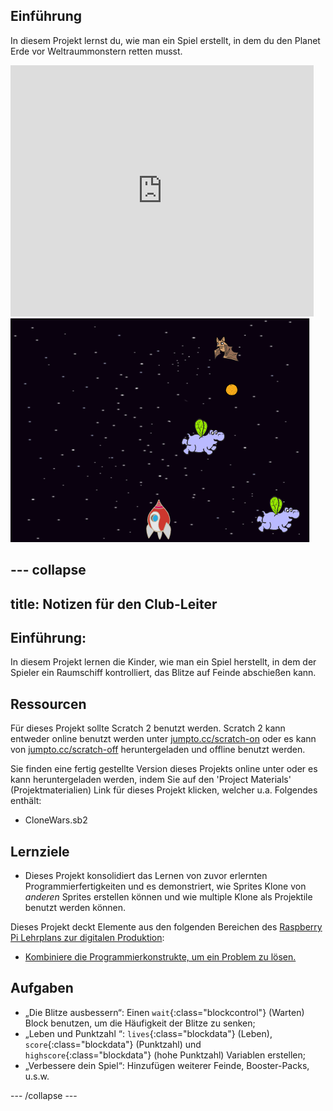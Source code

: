 ## Einführung

In diesem Projekt lernst du, wie man ein Spiel erstellt, in dem du den Planet Erde vor Weltraummonstern retten musst.

<div class="scratch-preview">
  <iframe allowtransparency="true" width="485" height="402" src="https://scratch.mit.edu/projects/embed/46018140/?autostart=false" frameborder="0"></iframe>
  <img src="images/invaders-final.png">
</div>

--- collapse
---
title: Notizen für den Club-Leiter
---

## Einführung:
In diesem Projekt lernen die Kinder, wie man ein Spiel herstellt, in dem der Spieler ein Raumschiff kontrolliert, das Blitze auf Feinde abschießen kann.

## Ressourcen
Für dieses Projekt sollte Scratch 2 benutzt werden. Scratch 2 kann entweder online benutzt werden unter [jumpto.cc/scratch-on](http://jumpto.cc/scratch-on) oder es kann von [jumpto.cc/scratch-off](http://jumpto.cc/scratch-off) heruntergeladen und offline benutzt werden.

Sie finden eine fertig gestellte Version dieses Projekts online unter <a href="http://scratch.mit.edu/projects/46018140/#editor">  </a> oder es kann heruntergeladen werden, indem Sie auf den 'Project Materials' (Projektmaterialien) Link für dieses Projekt klicken, welcher u.a. Folgendes enthält:

+ CloneWars.sb2

## Lernziele
+ Dieses Projekt konsolidiert das Lernen von zuvor erlernten Programmierfertigkeiten und es demonstriert, wie Sprites Klone von _anderen_ Sprites erstellen können und wie multiple Klone als Projektile benutzt werden können.

Dieses Projekt deckt Elemente aus den folgenden Bereichen des [Raspberry Pi Lehrplans zur digitalen Produktion](http://rpf.io/curriculum):

+ [Kombiniere die Programmierkonstrukte, um ein Problem zu lösen.](https://www.raspberrypi.org/curriculum/programming/builder)

## Aufgaben
+ „Die Blitze ausbessern“: Einen `wait`{:class="blockcontrol"} (Warten) Block benutzen, um die Häufigkeit der Blitze zu senken;
+ „Leben und Punktzahl “: `lives`{:class="blockdata"} (Leben), `score`{:class="blockdata"} (Punktzahl) und `highscore`{:class="blockdata"} (hohe Punktzahl) Variablen erstellen;
+ „Verbessere dein Spiel“: Hinzufügen weiterer Feinde, Booster-Packs, u.s.w.

--- /collapse ---

